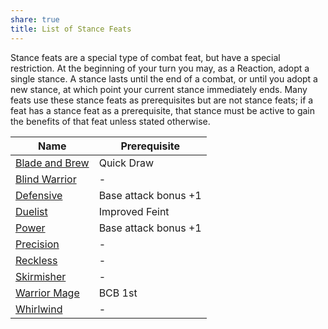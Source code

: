 ```yaml
---
share: true
title: List of Stance Feats
---
```


Stance feats are a special type of combat feat, but have a special restriction. At the beginning of your turn you may, as a Reaction, adopt a single stance. A stance lasts until the end of a combat, or until you adopt a new stance, at which point your current stance immediately ends. Many feats use these stance feats as prerequisites but are not stance feats; if a feat has a stance feat as a prerequisite, that stance must be active to gain the benefits of that feat unless stated otherwise.

| Name                                                             | Prerequisite         |
| ---------------------------------------------------------------- | -------------------- |
| [Blade and Brew](./Blade%20and%20Brew/_index.md) | Quick Draw           |
| [Blind Warrior](./Blind%20Warrior/_index.md)   | \-                   |
| [Defensive](./Defensive/_index.md)           | Base attack bonus +1 |
| [Duelist](./Duelist/_index.md)               | Improved Feint       |
| [Power](./Power/_index.md)                   | Base attack bonus +1 |
| [Precision](./Precision/_index.md)           | \-                   |
| [Reckless](Reckless.md)             | \-                   |
| [Skirmisher](./Skirmisher/_index.md)         | \-                   |
| [Warrior Mage](./Warrior%20Mage/_index.md)     | BCB 1st              |
| [Whirlwind](./Whirlwind/_index.md)           | \-                   |
